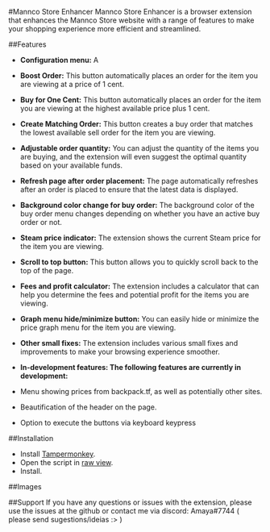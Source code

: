 #Mannco Store Enhancer
Mannco Store Enhancer is a browser extension that enhances the Mannco Store website with a range of features to make your shopping experience more efficient and streamlined.

##Features
- **Configuration menu:** A 

- **Boost Order:** This button automatically places an order for the item you are viewing at a price of 1 cent.

- **Buy for One Cent:** This button automatically places an order for the item you are viewing at the highest available price plus 1 cent.

- **Create Matching Order:** This button creates a buy order that matches the lowest available sell order for the item you are viewing.

- **Adjustable order quantity:** You can adjust the quantity of the items you are buying, and the extension will even suggest the optimal quantity based on your available funds.

- **Refresh page after order placement:** The page automatically refreshes after an order is placed to ensure that the latest data is displayed.

- **Background color change for buy order:** The background color of the buy order menu changes depending on whether you have an active buy order or not.

- **Steam price indicator:** The extension shows the current Steam price for the item you are viewing.

- **Scroll to top button:** This button allows you to quickly scroll back to the top of the page.

- **Fees and profit calculator:** The extension includes a calculator that can help you determine the fees and potential profit for the items you are viewing.

- **Graph menu hide/minimize button:** You can easily hide or minimize the price graph menu for the item you are viewing.

- **Other small fixes:** The extension includes various small fixes and improvements to make your browsing experience smoother.

- **In-development features: The following features are currently in development:**
 - Menu showing prices from backpack.tf, as well as potentially other sites.
 - Beautification of the header on the page.
 - Option to execute the buttons via keyboard keypress

##Installation
- Install [Tampermonkey](https://www.tampermonkey.net/). 
- Open the script in [raw view](.user.js).
- Install.

##Images


##Support
If you have any questions or issues with the extension, please use the issues at the github or contact me via discord: Amaya#7744 ( please send sugestions/ideias :> )
